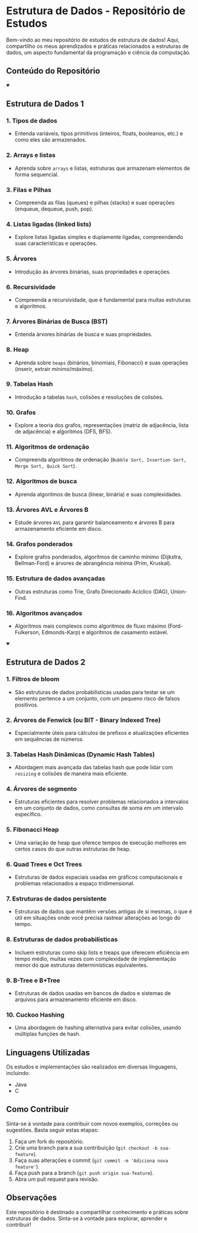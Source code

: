 # Estrutura de Dados - Repositório de Estudos

Bem-vindo ao meu repositório de estudos de estrutura de dados! Aqui, compartilho os meus aprendizados e práticas relacionados a estruturas de dados, um aspecto fundamental da programação e ciência da computação.

## Conteúdo do Repositório

<details open="true">
<summary name="estrutura-de-dados-1"><h2>Estrutura de Dados 1</h2></summary>

### 1. Tipos de dados
- Entenda variáveis, tipos primitivos (inteiros, floats, booleanos, etc.) e como eles são armazenados.
  
### 2. Arrays e listas
- Aprenda sobre `arrays` e listas, estruturas que armazenam elementos de forma sequencial.
  
### 3. Filas e Pilhas
- Compreenda as filas (queues) e pilhas (stacks) e suas operações (enqueue, dequeue, push, pop).

### 4. Listas ligadas (linked lists)
- Explore listas ligadas simples e duplamente ligadas, compreendendo suas características e operações.

### 5. Árvores
- Introdução às árvores binárias, suas propriedades e operações.

### 6. Recursividade
- Compreenda a recursividade, que é fundamental para muitas estruturas e algoritmos.

### 7. Árvores Binárias de Busca (BST)
- Entenda árvores binárias de busca e suas propriedades.

### 8. Heap
- Aprenda sobre `heaps` (binários, binomiais, Fibonacci) e suas operações (inserir, extrair mínimo/máximo).

### 9. Tabelas Hash
- Introdução a tabelas `hash`, colisões e resoluções de colisões.

### 10. Grafos
- Explore a teoria dos grafos, representações (matriz de adjacência, lista de adjacência) e algoritmos (DFS, BFS).

### 11. Algoritmos de ordenação
- Compreenda algoritmos de ordenação (`Bubble Sort, Insertion Sort, Merge Sort, Quick Sort`).

### 12. Algoritmos de busca
- Aprenda algoritmos de busca (linear, binária) e suas complexidades.

### 13. Árvores AVL e Árvores B
- Estude árvores `AVL` para garantir balanceamento e árvores B para armazenamento eficiente em disco.

### 14. Grafos ponderados
- Explore grafos ponderados, algoritmos de caminho mínimo (Dijkstra, Bellman-Ford) e árvores de abrangência mínima (Prim, Kruskal).

### 15. Estrutura de dados avançadas
- Outras estruturas como Trie, Grafo Direcionado Acíclico (DAG), Union-Find.

### 16. Algoritmos avançados
- Algoritmos mais complexos como algoritmos de fluxo máximo (Ford-Fulkerson, Edmonds-Karp) e algoritmos de casamento estável.

</details>

<details open="true">
<summary name="estrutura-de-dados-2"><h2>Estrutura de Dados 2</h2></summary>

### 1. Filtros de bloom
- São estruturas de dados probabilísticas usadas para testar se um elemento pertence a um conjunto, com um pequeno risco de falsos positivos.

### 2. Árvores de Fenwick (ou BIT - Binary Indexed Tree)
- Especialmente úteis para cálculos de prefixos e atualizações eficientes em sequências de números.

### 3. Tabelas Hash Dinâmicas (Dynamic Hash Tables)
- Abordagem mais avançada das tabelas hash que pode lidar com `resizing` e colisões de maneira mais eficiente.

### 4. Árvores de segmento
- Estruturas eficientes para resolver problemas relacionados a intervalos em um conjunto de dados, como consultas de soma em um intervalo específico.

### 5. Fibonacci Heap
- Uma variação de heap que oferece tempos de execução melhores em certos casos do que outras estruturas de heap.

### 6. Quad Trees e Oct Trees
- Estruturas de dados espaciais usadas em gráficos computacionais e problemas relacionados a espaço tridimensional.

### 7. Estruturas de dados persistente
- Estruturas de dados que mantêm versões antigas de si mesmas, o que é útil em situações onde você precisa rastrear alterações ao longo do tempo.

### 8. Estruturas de dados probabilísticas
- Incluem estruturas como skip lists e treaps que oferecem eficiência em tempo médio, muitas vezes com complexidade de implementação menor do que estruturas determinísticas equivalentes.

### 9. B-Tree e B+Tree
- Estruturas de dados usadas em bancos de dados e sistemas de arquivos para armazenamento eficiente em disco.

### 10. Cuckoo Hashing
- Uma abordagem de hashing alternativa para evitar colisões, usando múltiplas funções de hash.

</details>

## Linguagens Utilizadas

Os estudos e implementações são realizados em diversas linguagens, incluindo:

- Java
- C

## Como Contribuir

Sinta-se à vontade para contribuir com novos exemplos, correções ou sugestões. Basta seguir estas etapas:

1. Faça um fork do repositório.
2. Crie uma branch para a sua contribuição (`git checkout -b sua-feature`).
3. Faça suas alterações e commit (`git commit -m 'Adiciona nova feature'`).
4. Faça push para a branch (`git push origin sua-feature`).
5. Abra um pull request para revisão.

## Observações

Este repositório é destinado a compartilhar conhecimento e práticas sobre estruturas de dados. Sinta-se à vontade para explorar, aprender e contribuir!

